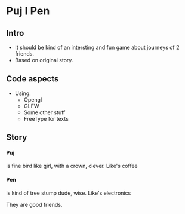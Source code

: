 # Puj I Pen

## Intro
* It should be kind of an intersting and fun game about journeys of 2 friends.
* Based on original story.

## Code aspects
* Using:  
  * Opengl
  * GLFW
  * Some other stuff
  * FreeType for texts

## Story
#### Puj 
is fine bird like girl, with a crown, clever. Like's coffee
#### Pen
is kind of tree stump dude, wise. Like's electronics

They are good friends.

